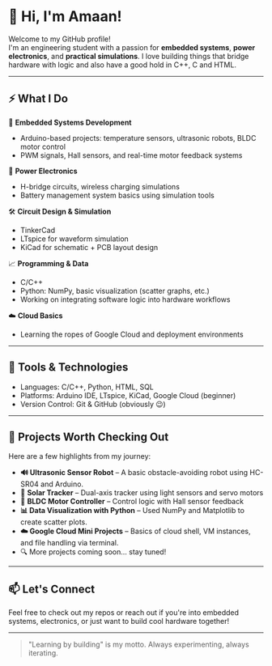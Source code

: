 # 👋 Hi, I'm Amaan!

Welcome to my GitHub profile!  
I'm an engineering student with a passion for **embedded systems**, **power electronics**, and **practical simulations**. I love building things that bridge hardware with logic and also have a good hold in C++, C and HTML.


---

## ⚡ What I Do

🔌 **Embedded Systems Development**  
- Arduino-based projects: temperature sensors, ultrasonic robots, BLDC motor control  
- PWM signals, Hall sensors, and real-time motor feedback systems

🔋 **Power Electronics**  
- H-bridge circuits, wireless charging simulations  
- Battery management system basics using simulation tools

🛠 **Circuit Design & Simulation**  
- TinkerCad
- LTspice for waveform simulation  
- KiCad for schematic + PCB layout design

📈 **Programming & Data**  
- C/C++
- Python: NumPy, basic visualization (scatter graphs, etc.)  
- Working on integrating software logic into hardware workflows

☁️ **Cloud Basics**  
- Learning the ropes of Google Cloud and deployment environments

---

## 🔧 Tools & Technologies

- Languages: C/C++, Python, HTML, SQL 
- Platforms: Arduino IDE, LTspice, KiCad, Google Cloud (beginner)
- Version Control: Git & GitHub (obviously 😉)

---

## 🚀 Projects Worth Checking Out

Here are a few highlights from my journey:

- **🔊 Ultrasonic Sensor Robot** – A basic obstacle-avoiding robot using HC-SR04 and Arduino.
- 🔭 **Solar Tracker** – Dual-axis tracker using light sensors and servo motors  
- 🔄 **BLDC Motor Controller** – Control logic with Hall sensor feedback  
- **📊 Data Visualization with Python** – Used NumPy and Matplotlib to create scatter plots.
- **☁️ Google Cloud Mini Projects** – Basics of cloud shell, VM instances, and file handling via terminal.
- 🔍 More projects coming soon... stay tuned!


---

## 📫 Let's Connect

Feel free to check out my repos or reach out if you're into embedded systems, electronics, or just want to build cool hardware together!

---

> "Learning by building" is my motto. Always experimenting, always iterating.
